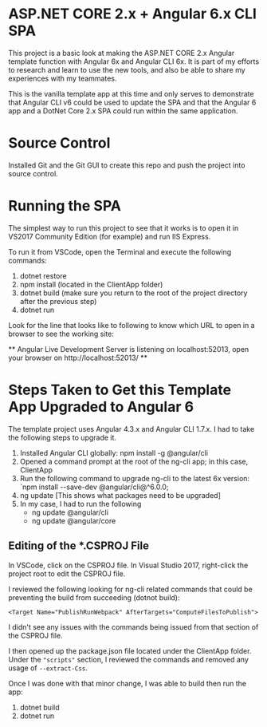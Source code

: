 ﻿# ASP.NET CORE 2.x + Angular 6.x CLI SPA

This project is a basic look at making the ASP.NET CORE 2.x Angular template function with Angular 6x and Angular CLI 6x. 
It is part of my efforts to research and learn to use the new tools, and also be able to share my experiences with my teammates. 

This is the vanilla template app at this time and only serves to demonstrate that Angular CLI v6 could be used to update the SPA and that the 
Angular 6 app and a DotNet Core 2.x SPA could run within the same application.

# Source Control

Installed Git and the Git GUI to create this repo and push the project into source control.

# Running the SPA

The simplest way to run this project to see that it works is to open it in VS2017 Community Edition (for example) and run IIS Express.

To run it from VSCode, open the Terminal and execute the following commands:

1. dotnet restore
2. npm install (located in the ClientApp folder)
3. dotnet build (make sure you return to the root of the project directory after the previous step)
4. dotnet run

Look for the line that looks like to following to know which URL to open in a browser to see the working site:

** Angular Live Development Server is listening on localhost:52013, open your browser on http://localhost:52013/ **

# Steps Taken to Get this Template App Upgraded to Angular 6

The template project uses Angular 4.3.x and Angular CLI 1.7.x. I had to take the following steps to upgrade it.

1. Installed Angular CLI globally: npm install -g @angular/cli
2. Opened a command prompt at the root of the ng-cli app; in this case, ClientApp
3. Run the following command to upgrade ng-cli to the latest 6x version: `npm install --save-dev @angular/cli@^6.0.0;
4. ng update [This shows what packages need to be upgraded]
5. In my case, I had to run the following
   * ng update @angular/cli
   * ng update @angular/core

## Editing of the *.CSPROJ File

In VSCode, click on the CSPROJ file. In Visual Studio 2017, right-click the project root to edit the CSPROJ file.

I reviewed the following looking for ng-cli related commands that could be preventing the build from succeeding (dotnot build):

`<Target Name="PublishRunWebpack" AfterTargets="ComputeFilesToPublish">`

I didn't see any issues with the commands being issued from that section of the CSPROJ file.

I then opened up the package.json file located under the ClientApp folder. Under the `"scripts"` section, I reviewed the commands and removed any usage of `--extract-Css`.

Once I was done with that minor change, I was able to build then run the app:

1. dotnet build
2. dotnet run 